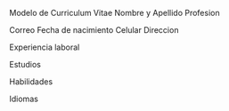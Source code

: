 Modelo de Curriculum Vitae
Nombre y Apellido
Profesion

Correo 
Fecha de nacimiento
Celular
Direccion

Experiencia laboral

Estudios

Habilidades

Idiomas
